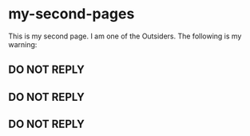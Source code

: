 # my-second-pages
This is my second page.
I am one of the Outsiders.
The following is my warning:
## DO NOT REPLY
## DO NOT REPLY
## DO NOT REPLY
